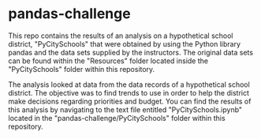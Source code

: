 # pandas-challenge

This repo contains the results of an analysis on a hypothetical school district, "PyCitySchools" that were obtained by using the Python library pandas and the data sets supplied by the instructors. The original data sets can be found within the "Resources" folder located inside the "PyCitySchools" folder within this repository.

The analysis looked at data from the data records of a hypothetical school district. The objective was to find trends to use in order to help the district make decisions regarding priorities and budget. You can find the results of this analysis by navigating to the text file entitled "PyCitySchools.ipynb" located in the "pandas-challenge/PyCitySchools" folder within this repository.
